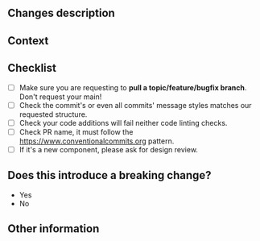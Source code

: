 ## Changes description
<!--- Describe your changes in details. -->

## Context
<!--- Why is this change required? What problem does it solve? -->
<!--- If it fixes an opened issue, please link to the issue here. -->

## Checklist

- [ ] Make sure you are requesting to **pull a topic/feature/bugfix branch**. Don't request your main!
- [ ] Check the commit's or even all commits' message styles matches our requested structure.
- [ ] Check your code additions will fail neither code linting checks.
- [ ] Check PR name, it must follow the https://www.conventionalcommits.org pattern.
- [ ] If it's a new component, please ask for design review.

## Does this introduce a breaking change?
<!-- If this introduces a breaking change, please describe the impact and migration path for existing applications below. -->

- Yes
- No

## Other information
<!-- Any other information that is important to this PR such as screenshots of how the component looks before and after the change. You can also remove this section. -->
